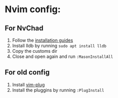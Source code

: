 # Nvim config:

## For NvChad
1. Follow the [installation guides](https://nvchad.com/docs/quickstart/install)
1. Install lldb by running `sudo apt install lldb`
1. Copy the customs dir
1. Close and open again and run `:MasonInstallAll`

## For old config
1. Install [vim-plug](https://github.com/junegunn/vim-plug)
1. Install the pluggins by running `:PlugInstall`
